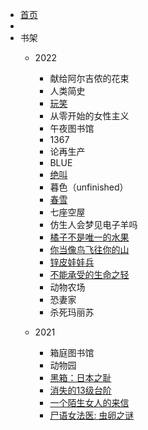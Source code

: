 <!-- docs/_sidebar.md -->

* [首页](/)
* 
* 书架
  * 2022
    * 献给阿尔吉侬的花束
    * 人类简史
    * [玩笑](2022/wanxiao)
    * 从零开始的女性主义
    * 午夜图书馆
    * 1367
    * 论再生产
    * BLUE
    * [绝叫](2022/juejiao)
    * 暮色（unfinished）
    * [春雪](chunxue)
    * 七座空屋
    * 仿生人会梦见电子羊吗
    * [橘子不是唯一的水果](2022/juzi)
    * [你当像鸟飞往你的山](2022/nidang)
    * [锌皮娃娃兵](2022/xinpi)
    * [不能承受的生命之轻](2022/bunengchengshou)
    * 动物农场
    * 恐妻家
    * 杀死玛丽苏

  * 2021
    * 箱庭图书馆
    * 动物园
    * [黑箱：日本之耻](2021/heixiang)
    * [消失的13级台阶](2021/xiaoshide)
    * [一个陌生女人的来信](2021/yigemosheng)
    * [尸语女法医: 虫卵之谜](2021/shiyu)